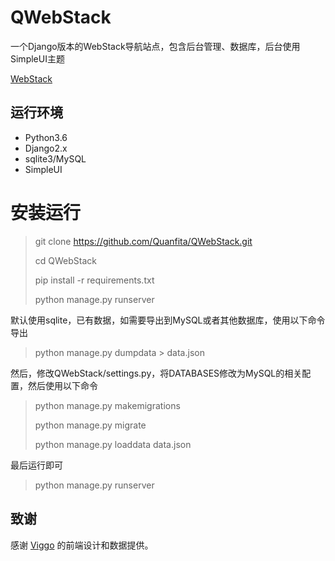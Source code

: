 # QWebStack

一个Django版本的WebStack导航站点，包含后台管理、数据库，后台使用SimpleUI主题

[WebStack](https://github.com/WebStackPage/WebStackPage.github.io)

## 运行环境

- Python3.6
- Django2.x
- sqlite3/MySQL
- SimpleUI

# 安装运行

> git clone https://github.com/Quanfita/QWebStack.git  
> 
> cd QWebStack  
> 
> pip install -r requirements.txt  
> 
> python manage.py runserver

默认使用sqlite，已有数据，如需要导出到MySQL或者其他数据库，使用以下命令导出

> python manage.py dumpdata > data.json

然后，修改QWebStack/settings.py，将DATABASES修改为MySQL的相关配置，然后使用以下命令

> python manage.py makemigrations
> 
> python manage.py migrate
> 
> python manage.py loaddata data.json

最后运行即可

> python manage.py runserver

## 致谢
感谢 [Viggo](http://viggoz.com/) 的前端设计和数据提供。
